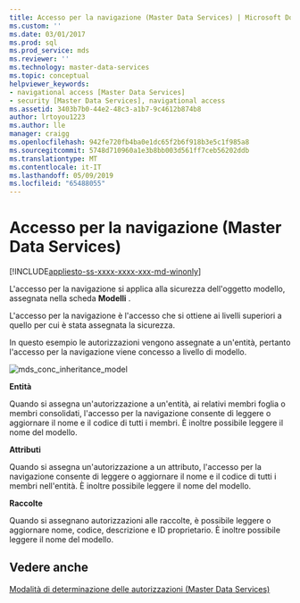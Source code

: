 ```yaml
---
title: Accesso per la navigazione (Master Data Services) | Microsoft Docs
ms.custom: ''
ms.date: 03/01/2017
ms.prod: sql
ms.prod_service: mds
ms.reviewer: ''
ms.technology: master-data-services
ms.topic: conceptual
helpviewer_keywords:
- navigational access [Master Data Services]
- security [Master Data Services], navigational access
ms.assetid: 3403b7b0-44e2-48c3-a1b7-9c4612b874b8
author: lrtoyou1223
ms.author: lle
manager: craigg
ms.openlocfilehash: 942fe720fb4ba0e1dc65f2b6f918b3e5c1f985a8
ms.sourcegitcommit: 5748d710960a1e3b8bb003d561ff7ceb56202ddb
ms.translationtype: MT
ms.contentlocale: it-IT
ms.lasthandoff: 05/09/2019
ms.locfileid: "65488055"
---
```

# <a name="navigational-access-master-data-services"></a>Accesso per la navigazione (Master Data Services)

[!INCLUDE[appliesto-ss-xxxx-xxxx-xxx-md-winonly](../includes/appliesto-ss-xxxx-xxxx-xxx-md-winonly.md)]

  L'accesso per la navigazione si applica alla sicurezza dell'oggetto modello, assegnata nella scheda **Modelli** .  
  
 L'accesso per la navigazione è l'accesso che si ottiene ai livelli superiori a quello per cui è stata assegnata la sicurezza.  
  
 In questo esempio le autorizzazioni vengono assegnate a un'entità, pertanto l'accesso per la navigazione viene concesso a livello di modello.  
  
 ![mds_conc_inheritance_model](../master-data-services/media/mds-conc-inheritance-model.gif "mds_conc_inheritance_model")  
  
 **Entità**  
  
 Quando si assegna un'autorizzazione a un'entità, ai relativi membri foglia o membri consolidati, l'accesso per la navigazione consente di leggere o aggiornare il nome e il codice di tutti i membri. È inoltre possibile leggere il nome del modello.  
  
 **Attributi**  
  
 Quando si assegna un'autorizzazione a un attributo, l'accesso per la navigazione consente di leggere o aggiornare il nome e il codice di tutti i membri nell'entità. È inoltre possibile leggere il nome del modello.  
  
 **Raccolte**  
  
 Quando si assegnano autorizzazioni alle raccolte, è possibile leggere o aggiornare nome, codice, descrizione e ID proprietario. È inoltre possibile leggere il nome del modello.  
  
## <a name="see-also"></a>Vedere anche  
 [Modalità di determinazione delle autorizzazioni &#40;Master Data Services&#41;](../master-data-services/how-permissions-are-determined-master-data-services.md)  
  
  
